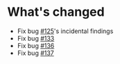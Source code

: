 # What's changed

+ Fix bug [#125](https://github.com/ChoiceTheorem/ChoiceTheorem-s-overhauled-village/issues/125)'s incidental findings
+ Fix bug [#133](https://github.com/ChoiceTheorem/ChoiceTheorem-s-overhauled-village/issues/133)
+ Fix bug [#136](https://github.com/ChoiceTheorem/ChoiceTheorem-s-overhauled-village/issues/136)
+ Fix bug [#137](https://github.com/ChoiceTheorem/ChoiceTheorem-s-overhauled-village/issues/137)
